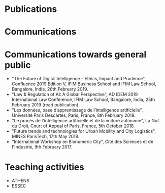 
# Publications

# Communications

# Communications towards general public

- "The Future of Digital Intelligence – Ethics, Impact and Prudence", Confluence 2019 Edition V, IFIM Business School and IFIM Law School, Bangalore, India, 26th February 2019.
- "Law & Regulation of AI: A Global Perspective", AD IDEM 2019 International Law Conference, IFIM Law School, Bangalore, India, 25th February 2019 (read publication).
- "Les données, base d’apprentissage de l’intelligence artificielle", Université Paris Descartes, Paris, France, 8th February 2018.
- "Le procès de l'intelligence artificielle et de la voiture autonome", La Nuit du Droit, Court of Appeal of Paris, France, 5th October 2018.
- "Future trends and technologies for Urban Mobility and City Logistics", MINES ParisTech, 17th May 2018.
- "International Workshop on Bionumeric City", Cité des Sciences et de l'Industrie, 9th February 2017.

# Teaching activities

- ATHENS
- ESSEC
